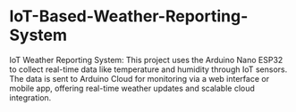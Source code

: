 # IoT-Based-Weather-Reporting-System
IoT Weather Reporting System: 
This project uses the Arduino Nano ESP32 to collect real-time data like temperature and humidity through IoT sensors. The data is sent to Arduino Cloud for monitoring via a web interface or mobile app, offering real-time weather updates and scalable cloud integration.
